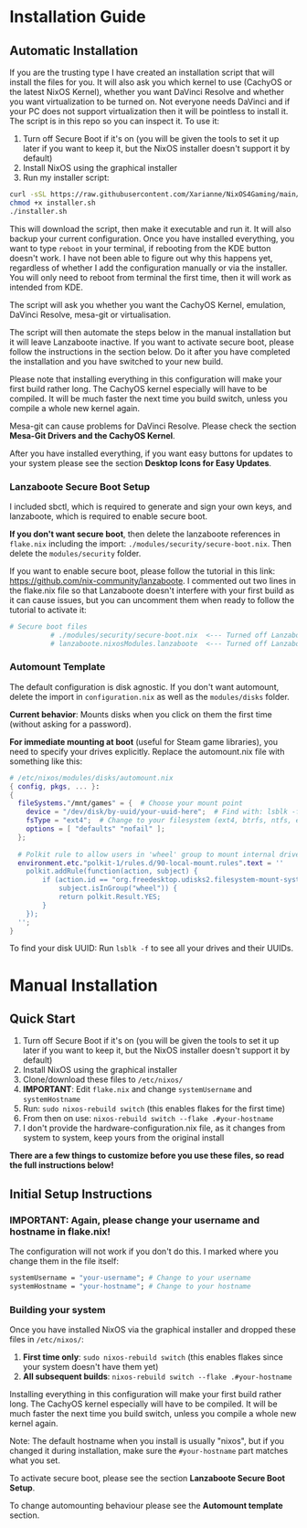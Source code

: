 # Installation Guide

## Automatic Installation
If you are the trusting type I have created an installation script that will install the files for you. It will also ask you which kernel to use (CachyOS or the latest NixOS Kernel), whether you want DaVinci Resolve and whether you want virtualization to be turned on. Not everyone needs DaVinci and if your PC does not support virtualization then it will be pointless to install it. The script is in this repo so you can inspect it. To use it:

1. Turn off Secure Boot if it's on (you will be given the tools to set it up later if you want to keep it, but the NixOS installer doesn't support it by default)
2. Install NixOS using the graphical installer
3. Run my installer script:

```bash
curl -sSL https://raw.githubusercontent.com/Xarianne/NixOS4Gaming/main/nixos4gaming-installer-amd.sh -o installer.sh
chmod +x installer.sh 
./installer.sh
```
This will download the script, then make it executable and run it. It will also backup your current configuration. Once you have installed everything, you want to type `reboot` in your terminal, if rebooting from the KDE button doesn't work. I have not been able to figure out why this happens yet, regardless of whether I add the configuration manually or via the installer. You will only need to reboot from terminal the first time, then it will work as intended from KDE.

The script will ask you whether you want the CachyOS Kernel, emulation, DaVinci Resolve, mesa-git or virtualisation.

The script will then automate the steps below in the manual installation but it will leave Lanzaboote inactive. If you want to activate secure boot, please follow the instructions in the section below. Do it after you have completed the installation and you have switched to your new build.

Please note that installing everything in this configuration will make your first build rather long. The CachyOS kernel especially will have to be compiled. It will be much faster the next time you build switch, unless you compile a whole new kernel again.

Mesa-git can cause problems for DaVinci Resolve. Please check the section **Mesa-Git Drivers and the CachyOS Kernel**. 

After you have installed everything, if you want easy buttons for updates to your system please see the section **Desktop Icons for Easy Updates**.

### Lanzaboote Secure Boot Setup
I included sbctl, which is required to generate and sign your own keys, and lanzaboote, which is required to enable secure boot. 

**If you don't want secure boot**, then delete the lanzaboote references in `flake.nix` including the import: `./modules/security/secure-boot.nix`. Then delete the `modules/security` folder.

If you want to enable secure boot, please follow the tutorial in this link: https://github.com/nix-community/lanzaboote. I commented out two lines in the flake.nix file so that Lanzaboote doesn't interfere with your first build as it can cause issues, but you can uncomment them when ready to follow the tutorial to activate it:

```nix
# Secure boot files
          # ./modules/security/secure-boot.nix  <--- Turned off Lanzaboote for the first build as it can cause issues, turn back on after successful build if you want secure boot 
          # lanzaboote.nixosModules.lanzaboote  <--- Turned off Lanzaboote for the first build as it can cause issues, turn back on after successful build if you want secure boot
```

### Automount Template
The default configuration is disk agnostic. If you don't want automount, delete the import in `configuration.nix` as well as the `modules/disks` folder. 

**Current behavior**: Mounts disks when you click on them the first time (without asking for a password).

**For immediate mounting at boot** (useful for Steam game libraries), you need to specify your drives explicitly. Replace the automount.nix file with something like this:

```nix
# /etc/nixos/modules/disks/automount.nix
{ config, pkgs, ... }:
{
  fileSystems."/mnt/games" = {  # Choose your mount point
    device = "/dev/disk/by-uuid/your-uuid-here";  # Find with: lsblk -f
    fsType = "ext4";  # Change to your filesystem (ext4, btrfs, ntfs, etc.)
    options = [ "defaults" "nofail" ];
  };
  
  # Polkit rule to allow users in 'wheel' group to mount internal drives without password
  environment.etc."polkit-1/rules.d/90-local-mount.rules".text = ''
    polkit.addRule(function(action, subject) {
        if (action.id == "org.freedesktop.udisks2.filesystem-mount-system" &&
            subject.isInGroup("wheel")) {
            return polkit.Result.YES;
        }
    });
  '';
}
```

To find your disk UUID: Run `lsblk -f` to see all your drives and their UUIDs.

# Manual Installation

## Quick Start

1. Turn off Secure Boot if it's on (you will be given the tools to set it up later if you want to keep it, but the NixOS installer doesn't support it by default)
2. Install NixOS using the graphical installer
3. Clone/download these files to `/etc/nixos/`
4. **IMPORTANT**: Edit `flake.nix` and change `systemUsername` and `systemHostname`
5. Run: `sudo nixos-rebuild switch` (this enables flakes for the first time)
6. From then on use: `nixos-rebuild switch --flake .#your-hostname`
7. I don't provide the hardware-configuration.nix file, as it changes from system to system, keep yours from the original install

**There are a few things to customize before you use these files, so read the full instructions below!**

## Initial Setup Instructions

### IMPORTANT: Again, please change your username and hostname in flake.nix!
The configuration will not work if you don't do this. I marked where you change them in the file itself:
```nix
systemUsername = "your-username"; # Change to your username
systemHostname = "your-hostname"; # Change to your hostname
```

### Building your system
Once you have installed NixOS via the graphical installer and dropped these files in `/etc/nixos/`:

1. **First time only**: `sudo nixos-rebuild switch` (this enables flakes since your system doesn't have them yet)
2. **All subsequent builds**: `nixos-rebuild switch --flake .#your-hostname`

Installing everything in this configuration will make your first build rather long. The CachyOS kernel especially will have to be compiled. It will be much faster the next time you build switch, unless you compile a whole new kernel again.

Note: The default hostname when you install is usually "nixos", but if you changed it during installation, make sure the `#your-hostname` part matches what you set.

To activate secure boot, please see the section **Lanzaboote Secure Boot Setup**.

To change automounting behaviour please see the **Automount template** section.

